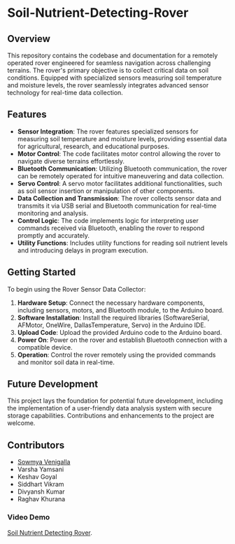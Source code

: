 # Soil-Nutrient-Detecting-Rover

## Overview

This repository contains the codebase and documentation for a remotely operated rover engineered for seamless navigation across challenging terrains. The rover's primary objective is to collect critical data on soil conditions. Equipped with specialized sensors measuring soil temperature and moisture levels, the rover seamlessly integrates advanced sensor technology for real-time data collection.

## Features

- **Sensor Integration**: The rover features specialized sensors for measuring soil temperature and moisture levels, providing essential data for agricultural, research, and educational purposes.
- **Motor Control**: The code facilitates motor control allowing the rover to navigate diverse terrains effortlessly.
- **Bluetooth Communication**: Utilizing Bluetooth communication, the rover can be remotely operated for intuitive maneuvering and data collection.
- **Servo Control**: A servo motor facilitates additional functionalities, such as soil sensor insertion or manipulation of other components.
- **Data Collection and Transmission**: The rover collects sensor data and transmits it via USB serial and Bluetooth communication for real-time monitoring and analysis.
- **Control Logic**: The code implements logic for interpreting user commands received via Bluetooth, enabling the rover to respond promptly and accurately.
- **Utility Functions**: Includes utility functions for reading soil nutrient levels and introducing delays in program execution.

## Getting Started

To begin using the Rover Sensor Data Collector:

1. **Hardware Setup**: Connect the necessary hardware components, including sensors, motors, and Bluetooth module, to the Arduino board.
2. **Software Installation**: Install the required libraries (SoftwareSerial, AFMotor, OneWire, DallasTemperature, Servo) in the Arduino IDE.
3. **Upload Code**: Upload the provided Arduino code to the Arduino board.
4. **Power On**: Power on the rover and establish Bluetooth connection with a compatible device.
5. **Operation**: Control the rover remotely using the provided commands and monitor soil data in real-time.

## Future Development

This project lays the foundation for potential future development, including the implementation of a user-friendly data analysis system with secure storage capabilities. Contributions and enhancements to the project are welcome.

## Contributors

- [Sowmya Venigalla](https://github.com/savasyavenigalla)
- Varsha Yamsani
- Keshav Goyal
- Siddhart Vikram
- Divyansh Kumar
- Raghav Khurana

### Video Demo

 [Soil Nutrient Detecting Rover](https://drive.google.com/file/d/1ngY9LOYkNbyNBxL_rahj2nnET0-MZ4Hp/view?usp=sharing). 




